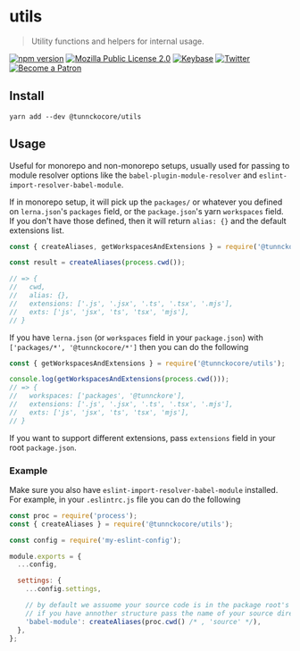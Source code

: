# utils

> Utility functions and helpers for internal usage.

<!-- todo, upgrade readme and use .verb.md -->

[![npm version][npm-img]][npm-url]
[![Mozilla Public License 2.0][license-img]][license-url]
[![Keybase][keybase-img]][keybase-url]
[![Twitter][twitter-img]][twitter-url]
[![Become a Patron][patreon-img]][patreon-url]
<!-- [![codecov-img][]][codecov-url]-->



## Install

```
yarn add --dev @tunnckocore/utils
```

## Usage

Useful for monorepo and non-monorepo setups, usually used for passing to module resolver options like the `babel-plugin-module-resolver` and `eslint-import-resolver-babel-module`.

If in monorepo setup, it will pick up the `packages/` or whatever you defined on `lerna.json`'s `packages` field, or the `package.json`'s yarn `workspaces` field. If you don't have those defined, then it will return `alias: {}` and the default extensions list.

```js
const { createAliases, getWorkspacesAndExtensions } = require('@tunnckocore/utils');

const result = createAliases(process.cwd());

// => {
//   cwd,
//   alias: {},
//   extensions: ['.js', '.jsx', '.ts', '.tsx', '.mjs'],
//   exts: ['js', 'jsx', 'ts', 'tsx', 'mjs'],
// }
```

If you have `lerna.json` (or `workspaces` field in your `package.json`) with `['packages/*', '@tunnckocore/*']` then you can do the following

```js
const { getWorkspacesAndExtensions } = require('@tunnckocore/utils');

console.log(getWorkspacesAndExtensions(process.cwd()));
// => {
//   workspaces: ['packages', '@tunnckore'],
//   extensions: ['.js', '.jsx', '.ts', '.tsx', '.mjs'],
//   exts: ['js', 'jsx', 'ts', 'tsx', 'mjs'],
// }
```

If you want to support different extensions, pass `extensions` field in your root `package.json`.

### Example

Make sure you also have `eslint-import-resolver-babel-module` installed.
For example, in your `.eslintrc.js` file you can do the following

```js
const proc = require('process');
const { createAliases } = require('@tunnckocore/utils');

const config = require('my-eslint-config');

module.exports = {
  ...config,

  settings: {
    ...config.settings,

    // by default we assuome your source code is in the package root's src/ dir
    // if you have annother structure pass the name of your source directory.
    'babel-module': createAliases(proc.cwd() /* , 'source' */),
  },
};
```


<!-- definition -->

[keybase-img]: https://badgen.net/keybase/pgp/tunnckoCore
[keybase-url]: https://keybase.io/tunnckoCore

[twitter-img]: https://badgen.net/twitter/follow/tunnckoCore?icon=twitter
[twitter-url]: https://twitter.com/tunnckoCore

[patreon-url]: https://www.patreon.com/bePatron?u=5579781
[patreon-img]: https://badgen.net/badge/patreon/tunnckoCore/F96854?icon=patreon

<!-- dynamic badges -->

[npm-img]: https://badgen.net/npm/v/@tunnckocore/utils?icon=npm
[npm-url]: https://npmjs.com/package/@tunnckocore/utils

[license-img]: https://badgen.net/github/license/tunnckoCoreHQ/utils
[license-url]: https://github.com/tunnckoCoreHQ/utils/tree/master/LICENSE

[codecov-img]: https://badgen.net/codecov/c/github/tunnckoCoreHQ/utils/master?icon=codecov
[codecov-url]: https://codecov.io/gh/tunnckoCoreHQ/utils